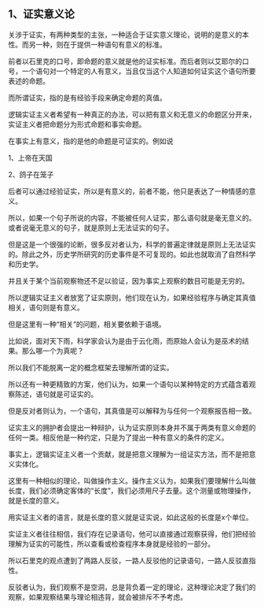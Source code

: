 <h2>1、证实意义论</h2><p data-pid="m0lbfUy2">关涉于证实，有两种类型的主张，一种适合于证实意义理论，说明的是意义的本性。而另一种，则在于提供一种语句有意义的标准。</p><p data-pid="Bj95u1Qb">前者以石里克的口号，即命题的意义就是他的证实标准。而后者则以艾耶尔的口号，一个语句对一个特定的人有意义，当且仅当这个人知道如何证实这个语句所要表述的命题。</p><p data-pid="cW7gC3CA">而所谓证实，指的是有经验手段来确定命题的真值。</p><p data-pid="3YgwFpl-">逻辑实证主义者希望有一种真正的办法，可以把有意义和无意义的命题区分开来，实证主义者把命题分为形式命题和事实命题。</p><p data-pid="Bl1NcbpB">在事实上有意义，指的是他的命题是可证实的。例如说</p><p data-pid="xOIL7dew">1、上帝在天国</p><p data-pid="EQj78dlq">2、鸽子在笼子</p><p data-pid="MdXEzKH5">后者可以通过经验证实，所以是有意义的，前者不能，他只是表达了一种情感的意义。</p><p data-pid="uCQROQ4e">所以，如果一个句子所说的内容，不能被任何人证实，那么语句就是毫无意义的。或者说毫无意义的句子，就是原则上无法证实的句子。</p><p data-pid="qUSkR8JV">但是这是一个很强的论断，很多反对者认为，科学的普遍定律就是原则上无法证实的。除此之外，历史学所研究的历史事件是不可复现的。如此也就取消了自然科学和历史学。</p><p data-pid="wMnM8jUA">并且关于某个当前观察物还不足以验证，因为事实上观察的数目可能是无穷的。</p><p data-pid="3YUy94Cb">所以逻辑实证主义者放宽了证实原则，他们现在认为，如果经验程序与确定其真值相关，语句则是有意义。</p><p data-pid="E9jiiz31">但是这里有一种“相关”的问题，相关要依赖于语境。</p><p data-pid="UV9ojjwl">比如说，面对天下雨，科学家会认为是由于云化雨，而原始人会认为是巫术的结果。那么哪一个为真呢？</p><p data-pid="aK53DcNP">所以我们不能脱离一定的概念框架去理解所谓的证实。</p><p data-pid="qSBESvGB">所以还有一种更精致的方案，他们认为，如果一个语句以某种特定的方式蕴含着观察陈述，语句就是可证实的。</p><p data-pid="JgYBx4JM">但是反对者则认为，一个语句，其真值是可以解释为与任何一个观察报告相一致。</p><p data-pid="CbUj6qoT">证实主义的拥护者会提出一种辩护，认为证实原则本身并不属于两类有意义命题的任何一类。相反他是一种约定，只是为了提出一种有意义的条件的定义。</p><p data-pid="cSReWdyQ">事实上，逻辑实证主义者一个贡献，就是把意义理解为一组证实方法，而不是把意义实体化。</p><p data-pid="2XKQe_WD">这里有一种相似的理论，叫做操作主义。操作主义认为，如果我们要理解什么叫做长度，我们必须确定客体的“长度”，我们必须用尺子去量。这个测量或物理操作，就是长度的意义。</p><p data-pid="yIh-psVP">用实证主义者的语言，就是长度的意义就是证实说，如此这般的长度是x个单位。</p><p data-pid="2YGmP-9N">实证主义者往往相信，我们存在记录语句，他可以直接通过观察获得，他们把经验理解为证实的可能性，所以查看或检查程序本身就是经验的一部分。</p><p data-pid="JZGsMuKB">所以石里克的观点遭到了两路人反驳，一路人反驳他的记录语句，一路人反驳直指性。</p><p data-pid="2cgSLJu_">反驳者认为，我们观察不是空洞，总是背负着一定的理论，这种理论决定了我们的观察，如果观察结果与理论相违背，就会被排斥不予考虑。</p><p></p><p></p><p></p><p></p><p></p><p></p><p></p><p></p><p></p><p></p><p></p>